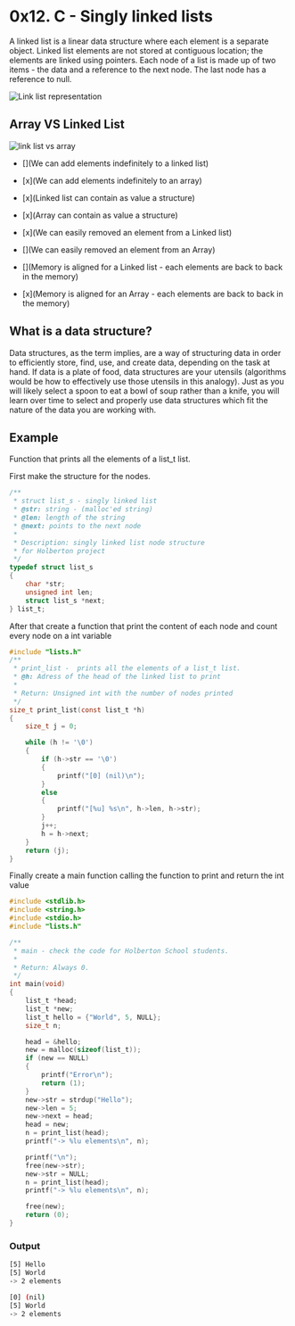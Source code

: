 # 0x12. C - Singly linked lists

A linked list is a linear data structure where each element is a separate object. Linked list elements are not stored at contiguous location; the elements are linked using pointers. Each node of a list is made up of two items - the data and a reference to the next node. The last node has a reference to null.

![Link list representation](https://media.geeksforgeeks.org/wp-content/uploads/singly-linkedlist.png)

## Array VS Linked List

![link list vs array](https://www.studytonight.com/data-structures/images/array-vs-linked-list.png)

- [](We can add elements indefinitely to a linked list)
- [x](We can add elements indefinitely to an array)

- [x](Linked list can contain as value a structure)
- [x](Array can contain as value a structure)

- [x](We can easily removed an element from a Linked list)
- [](We can easily removed an element from an Array)

- [](Memory is aligned for a Linked list - each elements are back to back in the memory)
- [x](Memory is aligned for an Array - each elements are back to back in the memory)

## What is a data structure?

Data structures, as the term implies, are a way of structuring data in order to efficiently store, find, use, and create data, depending on the task at hand. If data is a plate of food, data structures are your utensils (algorithms would be how to effectively use those utensils in this analogy). Just as you will likely select a spoon to eat a bowl of soup rather than a knife, you will learn over time to select and properly use data structures which fit the nature of the data you are working with.

## Example

Function that prints all the elements of a list_t list.

First make the structure for the nodes.

```c
/**
 * struct list_s - singly linked list
 * @str: string - (malloc'ed string)
 * @len: length of the string
 * @next: points to the next node
 *
 * Description: singly linked list node structure
 * for Holberton project
 */
typedef struct list_s
{
	char *str;
	unsigned int len;
	struct list_s *next;
} list_t;

```
After that create a function that print the content of each node and count every node on a int variable

```c
#include "lists.h"
/**
 * print_list -  prints all the elements of a list_t list.
 * @h: Adress of the head of the linked list to print
 *
 * Return: Unsigned int with the number of nodes printed
 */
size_t print_list(const list_t *h)
{
	size_t j = 0;

	while (h != '\0')
	{
		if (h->str == '\0')
		{
			printf("[0] (nil)\n");
		}
		else
		{
			printf("[%u] %s\n", h->len, h->str);
		}
		j++;
		h = h->next;
	}
	return (j);
}

```
Finally create a main function calling the function to print and return the int value

```c
#include <stdlib.h>
#include <string.h>
#include <stdio.h>
#include "lists.h"

/**
 * main - check the code for Holberton School students.
 *
 * Return: Always 0.
 */
int main(void)
{
	list_t *head;
	list_t *new;
	list_t hello = {"World", 5, NULL};
	size_t n;

	head = &hello;
	new = malloc(sizeof(list_t));
	if (new == NULL)
	{
		printf("Error\n");
		return (1);
	}
	new->str = strdup("Hello");
	new->len = 5;
	new->next = head;
	head = new;
	n = print_list(head);
	printf("-> %lu elements\n", n);

	printf("\n");
	free(new->str);
	new->str = NULL;
	n = print_list(head);
	printf("-> %lu elements\n", n);

	free(new);
	return (0);
}

```

### Output

```bash
[5] Hello
[5] World
-> 2 elements

[0] (nil)
[5] World
-> 2 elements
```

